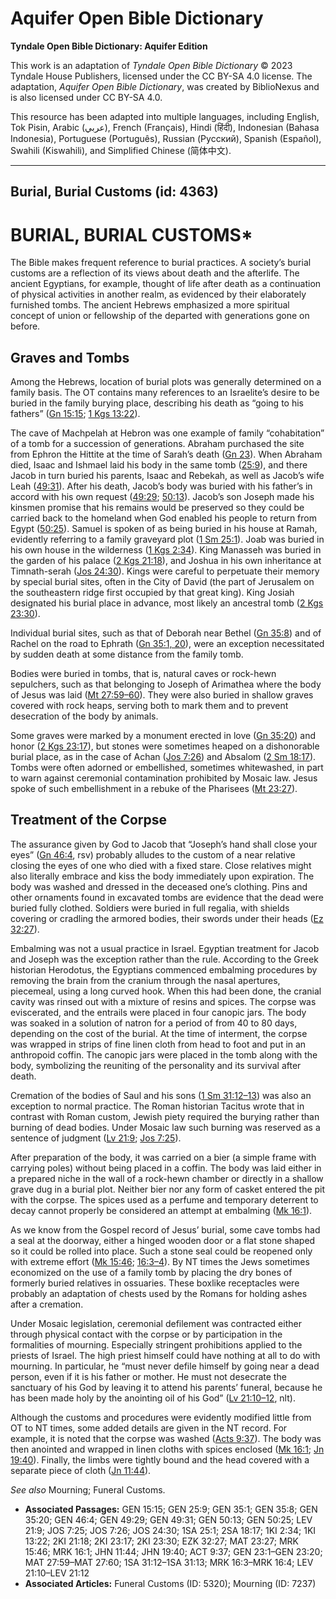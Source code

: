 # Aquifer Open Bible Dictionary

**Tyndale Open Bible Dictionary: Aquifer Edition**

This work is an adaptation of *Tyndale Open Bible Dictionary* © 2023 Tyndale House Publishers, licensed under the CC BY\-SA 4\.0 license. The adaptation, *Aquifer Open Bible Dictionary*, was created by BiblioNexus and is also licensed under CC BY\-SA 4\.0\.

This resource has been adapted into multiple languages, including English, Tok Pisin, Arabic (عربي), French (Français), Hindi (हिंदी), Indonesian (Bahasa Indonesia), Portuguese (Português), Russian (Русский), Spanish (Español), Swahili (Kiswahili), and Simplified Chinese (简体中文).



--------------------------------

## Burial, Burial Customs (id: 4363)

BURIAL, BURIAL CUSTOMS\*
========================

The Bible makes frequent reference to burial practices. A society’s burial customs are a reflection of its views about death and the afterlife. The ancient Egyptians, for example, thought of life after death as a continuation of physical activities in another realm, as evidenced by their elaborately furnished tombs. The ancient Hebrews emphasized a more spiritual concept of union or fellowship of the departed with generations gone on before.

Graves and Tombs
----------------

Among the Hebrews, location of burial plots was generally determined on a family basis. The OT contains many references to an Israelite’s desire to be buried in the family burying place, describing his death as “going to his fathers” ([Gn 15:15](https://ref.ly/Gen15:15); [1 Kgs 13:22](https://ref.ly/1Kgs13:22)).

The cave of Machpelah at Hebron was one example of family “cohabitation” of a tomb for a succession of generations. Abraham purchased the site from Ephron the Hittite at the time of Sarah’s death ([Gn 23](https://ref.ly/Gen23:1-Gen23:20)). When Abraham died, Isaac and Ishmael laid his body in the same tomb ([25:9](https://ref.ly/Gen25:9)), and there Jacob in turn buried his parents, Isaac and Rebekah, as well as Jacob’s wife Leah ([49:31](https://ref.ly/Gen49:31)). After his death, Jacob’s body was buried with his father’s in accord with his own request ([49:29](https://ref.ly/Gen49:29); [50:13](https://ref.ly/Gen50:13)). Jacob’s son Joseph made his kinsmen promise that his remains would be preserved so they could be carried back to the homeland when God enabled his people to return from Egypt ([50:25](https://ref.ly/Gen50:25)). Samuel is spoken of as being buried in his house at Ramah, evidently referring to a family graveyard plot ([1 Sm 25:1](https://ref.ly/1Sam25:1)). Joab was buried in his own house in the wilderness ([1 Kgs 2:34](https://ref.ly/1Kgs2:34)). King Manasseh was buried in the garden of his palace ([2 Kgs 21:18](https://ref.ly/2Kgs21:18)), and Joshua in his own inheritance at Timnath\-serah ([Jos 24:30](https://ref.ly/Josh24:30)). Kings were careful to perpetuate their memory by special burial sites, often in the City of David (the part of Jerusalem on the southeastern ridge first occupied by that great king). King Josiah designated his burial place in advance, most likely an ancestral tomb ([2 Kgs 23:30](https://ref.ly/2Kgs23:30)).

Individual burial sites, such as that of Deborah near Bethel ([Gn 35:8](https://ref.ly/Gen35:8)) and of Rachel on the road to Ephrath ([Gn 35:1, 20](https://ref.ly/Gen35:1,Gen35:20)), were an exception necessitated by sudden death at some distance from the family tomb.

Bodies were buried in tombs, that is, natural caves or rock\-hewn sepulchers, such as that belonging to Joseph of Arimathea where the body of Jesus was laid ([Mt 27:59–60](https://ref.ly/Matt27:59-Matt27:60)). They were also buried in shallow graves covered with rock heaps, serving both to mark them and to prevent desecration of the body by animals.

Some graves were marked by a monument erected in love ([Gn 35:20](https://ref.ly/Gen35:20)) and honor ([2 Kgs 23:17](https://ref.ly/2Kgs23:17)), but stones were sometimes heaped on a dishonorable burial place, as in the case of Achan ([Jos 7:26](https://ref.ly/Josh7:26)) and Absalom ([2 Sm 18:17](https://ref.ly/2Sam18:17)). Tombs were often adorned or embellished, sometimes whitewashed, in part to warn against ceremonial contamination prohibited by Mosaic law. Jesus spoke of such embellishment in a rebuke of the Pharisees ([Mt 23:27](https://ref.ly/Matt23:27)).

Treatment of the Corpse
-----------------------

The assurance given by God to Jacob that “Joseph’s hand shall close your eyes” ([Gn 46:4](https://ref.ly/Gen46:4), rsv) probably alludes to the custom of a near relative closing the eyes of one who died with a fixed stare. Close relatives might also literally embrace and kiss the body immediately upon expiration. The body was washed and dressed in the deceased one’s clothing. Pins and other ornaments found in excavated tombs are evidence that the dead were buried fully clothed. Soldiers were buried in full regalia, with shields covering or cradling the armored bodies, their swords under their heads ([Ez 32:27](https://ref.ly/Ezek32:27)).

Embalming was not a usual practice in Israel. Egyptian treatment for Jacob and Joseph was the exception rather than the rule. According to the Greek historian Herodotus, the Egyptians commenced embalming procedures by removing the brain from the cranium through the nasal apertures, piecemeal, using a long curved hook. When this had been done, the cranial cavity was rinsed out with a mixture of resins and spices. The corpse was eviscerated, and the entrails were placed in four canopic jars. The body was soaked in a solution of natron for a period of from 40 to 80 days, depending on the cost of the burial. At the time of interment, the corpse was wrapped in strips of fine linen cloth from head to foot and put in an anthropoid coffin. The canopic jars were placed in the tomb along with the body, symbolizing the reuniting of the personality and its survival after death.

Cremation of the bodies of Saul and his sons ([1 Sm 31:12–13](https://ref.ly/1Sam31:12-1Sam31:13)) was also an exception to normal practice. The Roman historian Tacitus wrote that in contrast with Roman custom, Jewish piety required the burying rather than burning of dead bodies. Under Mosaic law such burning was reserved as a sentence of judgment ([Lv 21:9](https://ref.ly/Lev21:9); [Jos 7:25](https://ref.ly/Josh7:25)).

After preparation of the body, it was carried on a bier (a simple frame with carrying poles) without being placed in a coffin. The body was laid either in a prepared niche in the wall of a rock\-hewn chamber or directly in a shallow grave dug in a burial plot. Neither bier nor any form of casket entered the pit with the corpse. The spices used as a perfume and temporary deterrent to decay cannot properly be considered an attempt at embalming ([Mk 16:1](https://ref.ly/Mark16:1)).

As we know from the Gospel record of Jesus’ burial, some cave tombs had a seal at the doorway, either a hinged wooden door or a flat stone shaped so it could be rolled into place. Such a stone seal could be reopened only with extreme effort ([Mk 15:46](https://ref.ly/Mark15:46); [16:3–4](https://ref.ly/Mark16:3-Mark16:4)). By NT times the Jews sometimes economized on the use of a family tomb by placing the dry bones of formerly buried relatives in ossuaries. These boxlike receptacles were probably an adaptation of chests used by the Romans for holding ashes after a cremation.

Under Mosaic legislation, ceremonial defilement was contracted either through physical contact with the corpse or by participation in the formalities of mourning. Especially stringent prohibitions applied to the priests of Israel. The high priest himself could have nothing at all to do with mourning. In particular, he “must never defile himself by going near a dead person, even if it is his father or mother. He must not desecrate the sanctuary of his God by leaving it to attend his parents’ funeral, because he has been made holy by the anointing oil of his God” ([Lv 21:10–12](https://ref.ly/Lev21:10-Lev21:12), nlt).

Although the customs and procedures were evidently modified little from OT to NT times, some added details are given in the NT record. For example, it is noted that the corpse was washed ([Acts 9:37](https://ref.ly/Acts9:37)). The body was then anointed and wrapped in linen cloths with spices enclosed ([Mk 16:1](https://ref.ly/Mark16:1); [Jn 19:40](https://ref.ly/John19:40)). Finally, the limbs were tightly bound and the head covered with a separate piece of cloth ([Jn 11:44](https://ref.ly/John11:44)).

*See also* Mourning; Funeral Customs.

* **Associated Passages:** GEN 15:15; GEN 25:9; GEN 35:1; GEN 35:8; GEN 35:20; GEN 46:4; GEN 49:29; GEN 49:31; GEN 50:13; GEN 50:25; LEV 21:9; JOS 7:25; JOS 7:26; JOS 24:30; 1SA 25:1; 2SA 18:17; 1KI 2:34; 1KI 13:22; 2KI 21:18; 2KI 23:17; 2KI 23:30; EZK 32:27; MAT 23:27; MRK 15:46; MRK 16:1; JHN 11:44; JHN 19:40; ACT 9:37; GEN 23:1–GEN 23:20; MAT 27:59–MAT 27:60; 1SA 31:12–1SA 31:13; MRK 16:3–MRK 16:4; LEV 21:10–LEV 21:12
* **Associated Articles:** Funeral Customs (ID: 5320); Mourning (ID: 7237)

